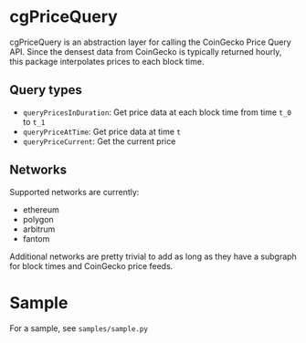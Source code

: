 # cgPriceQuery
cgPriceQuery is an abstraction layer for calling the CoinGecko Price Query API. Since the densest data from CoinGecko is typically returned hourly, this package interpolates prices to each block time.

## Query types
* `queryPricesInDuration`: Get price data at each block time from time `t_0` to `t_1`
* `queryPriceAtTime`: Get price data at time `t` 
* `queryPriceCurrent`: Get the current price

## Networks
Supported networks are currently:
* ethereum
* polygon
* arbitrum
* fantom

Additional networks are pretty trivial to add as long as they have a subgraph for block times and CoinGecko price feeds.

# Sample
For a sample, see `samples/sample.py`
